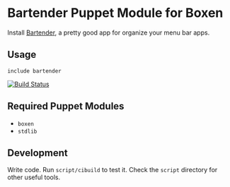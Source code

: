 # Bartender Puppet Module for Boxen

Install [Bartender](http://www.macbartender.com/), a pretty good app
for organize your menu bar apps.

## Usage

```puppet
include bartender
```
[![Build Status](https://travis-ci.org/erichkist/puppet-bartender.png)](https://travis-ci.org/erichkist/puppet-bartender)

## Required Puppet Modules

* `boxen`
* `stdlib`

## Development

Write code. Run `script/cibuild` to test it. Check the `script`
directory for other useful tools.
